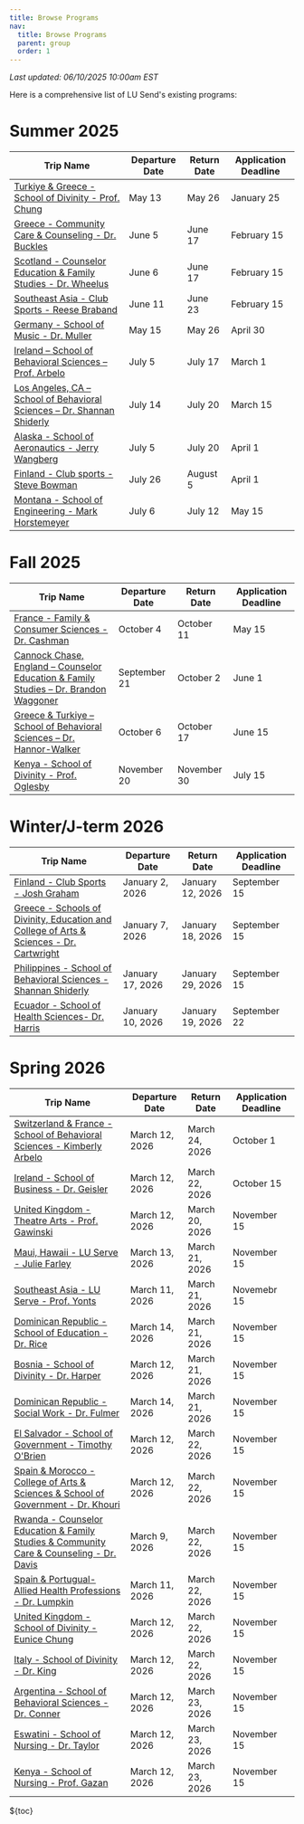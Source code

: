 ```yaml
---
title: Browse Programs
nav:
  title: Browse Programs
  parent: group
  order: 1
---
```

*Last updated: 06/10/2025 10:00am EST*	

Here is a comprehensive list of LU Send's existing programs:

# Summer 2025
| Trip Name                                                                                                                                                                                            | Departure Date  | Return Date  | Application Deadline |
| ---------------------------------------------------------------------------------------------------------------------------------------------------------------------------------------------------- | --------------- | ------------ | -------------------- |
| [Turkiye & Greece  - School of Divinity - Prof. Chung](https://liberty-sa.terradotta.com/index.cfm?FuseAction=Programs.ViewProgram&Program_ID=12468)                                                 | May 13          | May 26       | January 25           |
| [Greece - Community Care & Counseling - Dr. Buckles ](https://liberty-sa.terradotta.com/index.cfm?FuseAction=Programs.ViewProgram&Program_ID=12532)                                                  | June 5          | June 17      | February 15          |
| [Scotland - Counselor Education & Family Studies - Dr. Wheelus](https://liberty-sa.terradotta.com/index.cfm?FuseAction=Programs.ViewProgram&Program_ID=12533)                                        | June 6          | June 17      | February 15          |
| [Southeast Asia - Club Sports - Reese Braband](https://liberty-sa.terradotta.com/index.cfm?FuseAction=Programs.ViewProgram&Program_ID=12538)                                                         | June 11         | June 23      | February 15          |
| [Germany - School of Music - Dr. Muller](https://liberty-sa.terradotta.com/index.cfm?FuseAction=Programs.ViewProgram&Program_ID=12557)                                                               | May 15          | May 26       | April 30             |
| [Ireland – School of Behavioral Sciences – Prof. Arbelo](https://liberty-sa.terradotta.com/index.cfm?FuseAction=Programs.ViewProgram&Program_ID=12541)                                               | July 5          | July 17      | March 1              |
| [Los Angeles, CA – School of Behavioral Sciences – Dr. Shannan Shiderly](https://liberty-sa.terradotta.com/index.cfm?FuseAction=Programs.ViewProgram&Program_ID=12545)                               | July 14         | July 20      | March 15             |
| [Alaska - School of Aeronautics - Jerry Wangberg](https://liberty-sa.terradotta.com/index.cfm?FuseAction=Programs.ViewProgram&Program_ID=12486)                                                      | July 5          | July 20      | April 1              |
| [Finland - Club sports - Steve Bowman](https://liberty-sa.terradotta.com/index.cfm?FuseAction=Programs.ViewProgram&Program_ID=12549)                                                                 | July 26         | August 5     | April 1              |
| [Montana - School of Engineering - Mark Horstemeyer](https://liberty-sa.terradotta.com/index.cfm?FuseAction=Programs.ViewProgram&Program_ID=12556)                                                   | July 6          | July 12      | May 15               |

# Fall 2025
| Trip Name                                                                                                                                                                                            | Departure Date  | Return Date  | Application Deadline |
| ---------------------------------------------------------------------------------------------------------------------------------------------------------------------------------------------------- | --------------- | ------------ | -------------------- |
| [France - Family & Consumer Sciences - Dr. Cashman](https://liberty-sa.terradotta.com/index.cfm?FuseAction=Programs.ViewProgram&Program_ID=12506)                                                    | October 4       | October 11   | May 15               |
| [Cannock Chase, England – Counselor Education & Family Studies – Dr. Brandon Waggoner](https://liberty-sa.terradotta.com/index.cfm?FuseAction=Programs.ViewProgram&Program_ID=12552)                 | September 21    | October 2    | June 1               |
| [Greece & Turkiye – School of Behavioral Sciences – Dr. Hannor-Walker](https://liberty-sa.terradotta.com/index.cfm?FuseAction=Programs.ViewProgram&Program_ID=12554)                                 | October 6       | October 17   | June 15              |
| [Kenya - School of Divinity - Prof. Oglesby ](https://liberty-sa.terradotta.com/index.cfm?FuseAction=Programs.ViewProgram&Program_ID=12574)                                                          | November 20     | November 30  | July 15              |


# Winter/J-term 2026 
| Trip Name                                                                                                                                                                                            | Departure Date  | Return Date      | Application Deadline |
| ---------------------------------------------------------------------------------------------------------------------------------------------------------------------------------------------------- | --------------- | ---------------- | -------------------- |
| [Finland - Club Sports - Josh Graham](https://liberty-sa.terradotta.com/index.cfm?FuseAction=Programs.ViewProgram&Program_ID=12550)                                                                  | January 2, 2026 | January 12, 2026 | September 15         |
| [Greece - Schools of Divinity, Education and College of Arts & Sciences - Dr. Cartwright](https://liberty-sa.terradotta.com/index.cfm?FuseAction=Programs.ViewProgram&Program_ID=12555)              | January 7, 2026 | January 18, 2026 | September 15         |
| [Philippines - School of Behavioral Sciences - Shannan Shiderly](https://liberty-sa.terradotta.com/index.cfm?FuseAction=Programs.ViewProgram&Program_ID=12382)                                       | January 17, 2026| January 29, 2026 | September 15         |
| [Ecuador - School of Health Sciences- Dr. Harris](https://liberty-sa.terradotta.com/index.cfm?FuseAction=Programs.ViewProgram&Program_ID=12336)                                                      | January 10, 2026| January 19, 2026 | September 22         |

# Spring 2026
| Trip Name                                                                                                                                                                                            | Departure Date   | Return Date    | Application Deadline     |
| ---------------------------------------------------------------------------------------------------------------------------------------------------------------------------------------------------- | ---------------- | -------------- | ------------------------ |
| [Switzerland & France - School of Behavioral Sciences - Kimberly Arbelo](https://liberty-sa.terradotta.com/index.cfm?FuseAction=Programs.ViewProgram&Program_ID=12562)                               | March 12, 2026   | March 24, 2026 | October 1                |
| [Ireland - School of Business - Dr. Geisler](https://liberty-sa.terradotta.com/index.cfm?FuseAction=Programs.ViewProgram&Program_ID=12563)                                                           | March 12, 2026   | March 22, 2026 | October 15                |
| [United Kingdom - Theatre Arts - Prof. Gawinski](https://liberty-sa.terradotta.com/index.cfm?FuseAction=Programs.ViewProgram&Program_ID=12528)                                                       | March 12, 2026   | March 20, 2026 | November 15              |
| [Maui, Hawaii - LU Serve - Julie Farley](https://liberty-sa.terradotta.com/index.cfm?FuseAction=Programs.ViewProgram&Program_ID=12559)                                                               | March 13, 2026   | March 21, 2026 | November 15              |
| [Southeast Asia - LU Serve - Prof. Yonts](https://liberty-sa.terradotta.com/index.cfm?FuseAction=Programs.ViewProgram&Program_ID=12575)                                                              | March 11, 2026   | March 21, 2026 | Novemebr 15              |
| [Dominican Republic - School of Education - Dr. Rice](https://liberty-sa.terradotta.com/index.cfm?FuseAction=Programs.ViewProgram&Program_ID=12561)                                                  | March 14, 2026   | March 21, 2026 | November 15              |
| [Bosnia - School of Divinity - Dr. Harper](https://liberty-sa.terradotta.com/index.cfm?FuseAction=Programs.ViewProgram&Program_ID=12565)                                                             | March 12, 2026   | March 21, 2026 | November 15              |
| [Dominican Republic - Social Work - Dr. Fulmer ](https://liberty-sa.terradotta.com/index.cfm?FuseAction=Programs.ViewProgram&Program_ID=12566)                                                       | March 14, 2026   | March 21, 2026 | November 15              |
| [El Salvador - School of Government - Timothy O'Brien](https://liberty-sa.terradotta.com/index.cfm?FuseAction=Programs.ViewProgram&Program_ID=12567)                                                 | March 12, 2026   | March 22, 2026 | November 15              |
| [Spain & Morocco - College of Arts & Sciences & School of Government - Dr. Khouri ](https://liberty-sa.terradotta.com/index.cfm?FuseAction=Programs.ViewProgram&Program_ID=12568)                    | March 12, 2026   | March 22, 2026 | November 15              |
| [Rwanda - Counselor Education & Family Studies & Community Care & Counseling - Dr. Davis](https://liberty-sa.terradotta.com/index.cfm?FuseAction=Programs.ViewProgram&Program_ID=12564)              | March 9, 2026    | March 22, 2026 | November 15              |
| [Spain & Portugual- Allied Health Professions - Dr. Lumpkin ](https://liberty-sa.terradotta.com/index.cfm?FuseAction=Programs.ViewProgram&Program_ID=12099)                                          | March 11, 2026   | March 22, 2026 | November 15              |
| [United Kingdom - School of Divinity  - Eunice Chung](https://liberty-sa.terradotta.com/index.cfm?FuseAction=Programs.ViewProgram&Program_ID=12587)                                                  | March 12, 2026   | March 22, 2026 | November 15              |
| [Italy - School of Divinity - Dr. King](https://liberty-sa.terradotta.com/index.cfm?FuseAction=Programs.ViewProgram&Program_ID=12531)                                                                | March 12, 2026   | March 22, 2026 | November 15              |
| [Argentina - School of Behavioral Sciences - Dr. Conner](https://liberty-sa.terradotta.com/index.cfm?FuseAction=Programs.ViewProgram&Program_ID=12558)                                               | March 12, 2026   | March 23, 2026 | November 15              |
| [Eswatini - School of Nursing - Dr. Taylor](https://liberty-sa.terradotta.com/index.cfm?FuseAction=Programs.ViewProgram&Program_ID=12570)                                                            | March 12, 2026   | March 23, 2026 | November 15              |
| [Kenya - School of Nursing - Prof. Gazan](https://liberty-sa.terradotta.com/index.cfm?FuseAction=Programs.ViewProgram&Program_ID=12571)                                                              | March 12, 2026   | March 23, 2026 | November 15              |



${toc}
